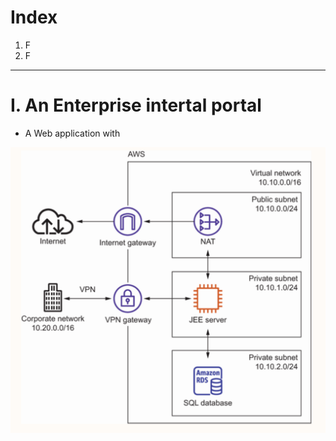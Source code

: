 # Index
1. F
2. F
-----------------------------------------------------------------------------------------------------------------------------------------------------------------------------------------------------------------------------------------------------------------------------------------------------
# I. An Enterprise intertal portal
 - A Web application with

![An Enterprise intertal portal](../assets/enterprise-internal-portal-aws.png)
